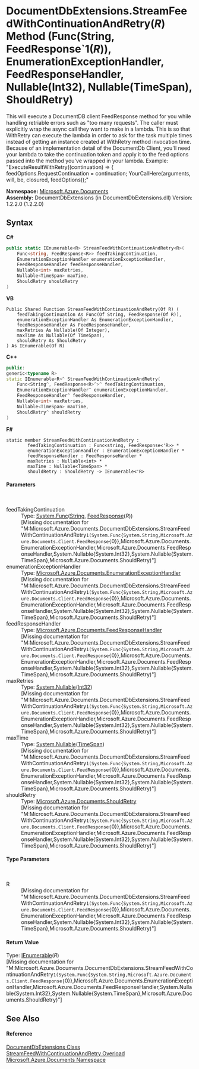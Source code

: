 # DocumentDbExtensions.StreamFeedWithContinuationAndRetry(*R*) Method (Func(String, FeedResponse`1(*R*)), EnumerationExceptionHandler, FeedResponseHandler, Nullable(Int32), Nullable(TimeSpan), ShouldRetry)
 

This will execute a DocumentDB client FeedResponse method for you while handling retriable errors such as "too many requests". The caller must explicitly wrap the async call they want to make in a lambda. This is so that WithRetry can execute the lambda in order to ask for the task multiple times instead of getting an instance created at WithRetry method invocation time. Because of an implementation detail of the DocumentDb Client, you'll need your lambda to take the continuation token and apply it to the feed options passed into the method you've wrapped in your lambda. Example: "ExecuteResultWithRetry((continuation) => { feedOptions.RequestContinuation = continuation; YourCallHere(arguments, will, be, closured, feedOptions));"

**Namespace:**&nbsp;<a href="856b2e23-9c8b-2618-f913-67d85d500616">Microsoft.Azure.Documents</a><br />**Assembly:**&nbsp;DocumentDbExtensions (in DocumentDbExtensions.dll) Version: 1.2.2.0 (1.2.2.0)

## Syntax

**C#**<br />
``` C#
public static IEnumerable<R> StreamFeedWithContinuationAndRetry<R>(
	Func<string, FeedResponse<R>> feedTakingContinuation,
	EnumerationExceptionHandler enumerationExceptionHandler,
	FeedResponseHandler feedResponseHandler,
	Nullable<int> maxRetries,
	Nullable<TimeSpan> maxTime,
	ShouldRetry shouldRetry
)

```

**VB**<br />
``` VB
Public Shared Function StreamFeedWithContinuationAndRetry(Of R) ( 
	feedTakingContinuation As Func(Of String, FeedResponse(Of R)),
	enumerationExceptionHandler As EnumerationExceptionHandler,
	feedResponseHandler As FeedResponseHandler,
	maxRetries As Nullable(Of Integer),
	maxTime As Nullable(Of TimeSpan),
	shouldRetry As ShouldRetry
) As IEnumerable(Of R)
```

**C++**<br />
``` C++
public:
generic<typename R>
static IEnumerable<R>^ StreamFeedWithContinuationAndRetry(
	Func<String^, FeedResponse<R>^>^ feedTakingContinuation, 
	EnumerationExceptionHandler^ enumerationExceptionHandler, 
	FeedResponseHandler^ feedResponseHandler, 
	Nullable<int> maxRetries, 
	Nullable<TimeSpan> maxTime, 
	ShouldRetry^ shouldRetry
)
```

**F#**<br />
``` F#
static member StreamFeedWithContinuationAndRetry : 
        feedTakingContinuation : Func<string, FeedResponse<'R>> * 
        enumerationExceptionHandler : EnumerationExceptionHandler * 
        feedResponseHandler : FeedResponseHandler * 
        maxRetries : Nullable<int> * 
        maxTime : Nullable<TimeSpan> * 
        shouldRetry : ShouldRetry -> IEnumerable<'R> 

```


#### Parameters
&nbsp;<dl><dt>feedTakingContinuation</dt><dd>Type: <a href="http://msdn2.microsoft.com/en-us/library/bb549151" target="_blank">System.Func</a>(<a href="http://msdn2.microsoft.com/en-us/library/s1wwdcbf" target="_blank">String</a>, <a href="http://msdn2.microsoft.com/en-us/library/dn799203" target="_blank">FeedResponse</a>(*R*))<br />\[Missing <param name="feedTakingContinuation"/> documentation for "M:Microsoft.Azure.Documents.DocumentDbExtensions.StreamFeedWithContinuationAndRetry``1(System.Func{System.String,Microsoft.Azure.Documents.Client.FeedResponse{``0}},Microsoft.Azure.Documents.EnumerationExceptionHandler,Microsoft.Azure.Documents.FeedResponseHandler,System.Nullable{System.Int32},System.Nullable{System.TimeSpan},Microsoft.Azure.Documents.ShouldRetry)"\]</dd><dt>enumerationExceptionHandler</dt><dd>Type: <a href="98ab4230-aa0f-7803-7127-ba76e02bdce5">Microsoft.Azure.Documents.EnumerationExceptionHandler</a><br />\[Missing <param name="enumerationExceptionHandler"/> documentation for "M:Microsoft.Azure.Documents.DocumentDbExtensions.StreamFeedWithContinuationAndRetry``1(System.Func{System.String,Microsoft.Azure.Documents.Client.FeedResponse{``0}},Microsoft.Azure.Documents.EnumerationExceptionHandler,Microsoft.Azure.Documents.FeedResponseHandler,System.Nullable{System.Int32},System.Nullable{System.TimeSpan},Microsoft.Azure.Documents.ShouldRetry)"\]</dd><dt>feedResponseHandler</dt><dd>Type: <a href="4bfe406d-74ce-a904-0f38-461c2c8c2540">Microsoft.Azure.Documents.FeedResponseHandler</a><br />\[Missing <param name="feedResponseHandler"/> documentation for "M:Microsoft.Azure.Documents.DocumentDbExtensions.StreamFeedWithContinuationAndRetry``1(System.Func{System.String,Microsoft.Azure.Documents.Client.FeedResponse{``0}},Microsoft.Azure.Documents.EnumerationExceptionHandler,Microsoft.Azure.Documents.FeedResponseHandler,System.Nullable{System.Int32},System.Nullable{System.TimeSpan},Microsoft.Azure.Documents.ShouldRetry)"\]</dd><dt>maxRetries</dt><dd>Type: <a href="http://msdn2.microsoft.com/en-us/library/b3h38hb0" target="_blank">System.Nullable</a>(<a href="http://msdn2.microsoft.com/en-us/library/td2s409d" target="_blank">Int32</a>)<br />\[Missing <param name="maxRetries"/> documentation for "M:Microsoft.Azure.Documents.DocumentDbExtensions.StreamFeedWithContinuationAndRetry``1(System.Func{System.String,Microsoft.Azure.Documents.Client.FeedResponse{``0}},Microsoft.Azure.Documents.EnumerationExceptionHandler,Microsoft.Azure.Documents.FeedResponseHandler,System.Nullable{System.Int32},System.Nullable{System.TimeSpan},Microsoft.Azure.Documents.ShouldRetry)"\]</dd><dt>maxTime</dt><dd>Type: <a href="http://msdn2.microsoft.com/en-us/library/b3h38hb0" target="_blank">System.Nullable</a>(<a href="http://msdn2.microsoft.com/en-us/library/269ew577" target="_blank">TimeSpan</a>)<br />\[Missing <param name="maxTime"/> documentation for "M:Microsoft.Azure.Documents.DocumentDbExtensions.StreamFeedWithContinuationAndRetry``1(System.Func{System.String,Microsoft.Azure.Documents.Client.FeedResponse{``0}},Microsoft.Azure.Documents.EnumerationExceptionHandler,Microsoft.Azure.Documents.FeedResponseHandler,System.Nullable{System.Int32},System.Nullable{System.TimeSpan},Microsoft.Azure.Documents.ShouldRetry)"\]</dd><dt>shouldRetry</dt><dd>Type: <a href="fd8841db-a84c-d819-ba43-6a0f45838100">Microsoft.Azure.Documents.ShouldRetry</a><br />\[Missing <param name="shouldRetry"/> documentation for "M:Microsoft.Azure.Documents.DocumentDbExtensions.StreamFeedWithContinuationAndRetry``1(System.Func{System.String,Microsoft.Azure.Documents.Client.FeedResponse{``0}},Microsoft.Azure.Documents.EnumerationExceptionHandler,Microsoft.Azure.Documents.FeedResponseHandler,System.Nullable{System.Int32},System.Nullable{System.TimeSpan},Microsoft.Azure.Documents.ShouldRetry)"\]</dd></dl>

#### Type Parameters
&nbsp;<dl><dt>R</dt><dd>\[Missing <typeparam name="R"/> documentation for "M:Microsoft.Azure.Documents.DocumentDbExtensions.StreamFeedWithContinuationAndRetry``1(System.Func{System.String,Microsoft.Azure.Documents.Client.FeedResponse{``0}},Microsoft.Azure.Documents.EnumerationExceptionHandler,Microsoft.Azure.Documents.FeedResponseHandler,System.Nullable{System.Int32},System.Nullable{System.TimeSpan},Microsoft.Azure.Documents.ShouldRetry)"\]</dd></dl>

#### Return Value
Type: <a href="http://msdn2.microsoft.com/en-us/library/9eekhta0" target="_blank">IEnumerable</a>(*R*)<br />\[Missing <returns> documentation for "M:Microsoft.Azure.Documents.DocumentDbExtensions.StreamFeedWithContinuationAndRetry``1(System.Func{System.String,Microsoft.Azure.Documents.Client.FeedResponse{``0}},Microsoft.Azure.Documents.EnumerationExceptionHandler,Microsoft.Azure.Documents.FeedResponseHandler,System.Nullable{System.Int32},System.Nullable{System.TimeSpan},Microsoft.Azure.Documents.ShouldRetry)"\]

## See Also


#### Reference
<a href="2e7c24fb-f7c9-2314-1ff8-386e1be4f471">DocumentDbExtensions Class</a><br /><a href="db16ed2d-eea7-5175-ad92-3b52375f842d">StreamFeedWithContinuationAndRetry Overload</a><br /><a href="856b2e23-9c8b-2618-f913-67d85d500616">Microsoft.Azure.Documents Namespace</a><br />
